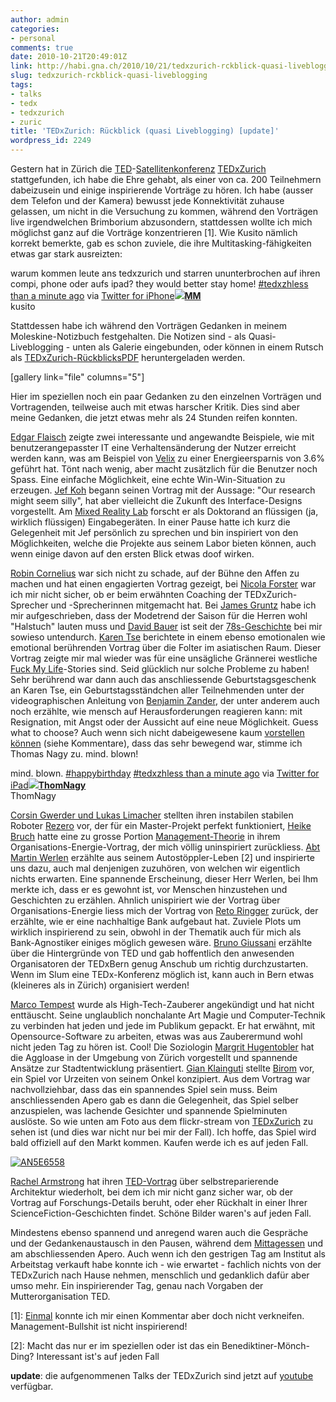 ```yaml
---
author: admin
categories:
- personal
comments: true
date: 2010-10-21T20:49:01Z
link: http://habi.gna.ch/2010/10/21/tedxzurich-rckblick-quasi-liveblogging/
slug: tedxzurich-rckblick-quasi-liveblogging
tags:
- talks
- tedx
- tedxzurich
- zuric
title: 'TEDxZurich: Rückblick (quasi Liveblogging) [update]'
wordpress_id: 2249
---
```


Gestern hat in Zürich die [TED](http://www.ted.com/)-[Satellitenkonferenz](http://www.ted.com/pages/view?id=343) [TEDxZurich](http://tedxzurich.com/) stattgefunden, ich habe die Ehre gehabt, als einer von ca. 200 Teilnehmern dabeizusein und einige inspirierende Vorträge zu hören. Ich habe (ausser dem Telefon und der Kamera) bewusst jede Konnektivität zuhause gelassen, um nicht in die Versuchung zu kommen, während den Vorträgen live irgendwelchen Brimborium abzusondern, stattdessen wollte ich mich möglichst ganz auf die Vorträge konzentrieren [1]. Wie Kusito nämlich korrekt bemerkte, gab es schon zuviele, die ihre Multitasking-fähigkeiten etwas gar stark ausreizten:




warum kommen leute ans tedxzurich und starren ununterbrochen auf ihren compi, phone oder aufs ipad? they would better stay home! [#tedxzh](http://twitter.com/search?q=%23tedxzh)[less than a minute ago](http://twitter.com/#!/kusito/status/27916129192) via [Twitter for iPhone](http://twitter.com/)[![](http://a2.twimg.com/profile_images/1123180738/4987358725_4f61809a0a_m_normal.jpg)](http://twitter.com/kusito)**[MM](http://twitter.com/kusito)**  
kusito




Stattdessen habe ich während den Vorträgen Gedanken in meinem Moleskine-Notizbuch festgehalten. Die Notizen sind - als Quasi-Liveblogging - unten als Galerie eingebunden, oder können in einem Rutsch als [TEDxZurich-RückblicksPDF](http://habi.gna.ch/wp-content/uploads/2010/10/20101021093744.pdf) heruntergeladen werden.




[gallery link="file" columns="5"]




Hier im speziellen noch ein paar Gedanken zu den einzelnen Vorträgen und Vortragenden, teilweise auch mit etwas harscher Kritik. Dies sind aber meine Gedanken, die jetzt etwas mehr als 24 Stunden reifen konnten.




[Edgar Flaisch](http://tedxzurich.com/2010/09/20/elgar-fleisch-shows-how-emerging-technology-can-influence-us/) zeigte zwei interessante und angewandte Beispiele, wie mit benutzerangepasster IT eine Verhaltensänderung der Nutzer erreicht werden kann, was am Beispiel von [Velix](https://velix.vkw.at/info/) zu einer Energieersparnis von 3.6% geführt hat. Tönt nach wenig, aber macht zusätzlich für die Benutzer noch Spass. Eine einfache Möglichkeit, eine echte Win-Win-Situation zu erzeugen. [Jef Koh](http://tedxzurich.com/2010/09/05/jef-koh-builds-animated-interactive-liquids/) begann seinen Vortrag mit der Aussage: "Our research might seem silly", hat aber vielleicht die Zukunft des Interface-Designs vorgestellt. Am [Mixed Reality Lab](http://www.mixedreality.nus.edu.sg/) forscht er als Doktorand an flüssigen (ja, wirklich flüssigen) Eingabegeräten. In einer Pause hatte ich kurz die Gelegenheit mit Jef persönlich zu sprechen und bin inspiriert von den Möglichkeiten, welche die Projekte aus seinem Labor bieten können, auch wenn einige davon auf den ersten Blick etwas doof wirken.




[Robin Cornelius](http://tedxzurich.com/2010/10/18/robin-cornelius-wants-to-make-clothing-traceable/) war sich nicht zu schade, auf der Bühne den Affen zu machen und hat einen engagierten Vortrag gezeigt, bei [Nicola Forster](http://tedxzurich.com/2010/10/16/nicola-forster/) war ich mir nicht sicher, ob er beim erwähnten Coaching der TEDxZurich-Sprecher und -Sprecherinnen mitgemacht hat. Bei [James Gruntz](http://tedxzurich.com/2010/10/14/james-gruntz/) habe ich mir aufgeschrieben, dass der Modetrend der Saison für die Herren wohl "Halstuch" lauten muss und [David Bauer](http://tedxzurich.com/2010/09/25/david-bauer-on-how-an-ancient-greek-writer-can-help-us-understand-technology/) ist seit der [78s-Geschichte](http://habi.gna.ch/2009/08/12/bilderklau-bei-www-78s-ch/) bei mir sowieso untendurch. [Karen Tse](http://tedxzurich.com/2010/10/12/karen-tse/) berichtete in einem ebenso emotionalen wie emotional berührenden Vortrag über die Folter im asiatischen Raum. Dieser Vortrag zeigte mir mal wieder was für eine unsägliche Grännerei westliche [Fuck My Life](http://www.fmylife.com/)-Stories sind. Seid glücklich nur solche Probleme zu haben! Sehr berührend war dann auch das anschliessende Geburtstagsgeschenk an Karen Tse, ein Geburtstagsständchen aller Teilnehmenden unter der videographischen Anleitung von [Benjamin Zander](http://en.wikipedia.org/wiki/Benjamin_Zander), der unter anderem auch noch erzählte, wie mensch auf Herausforderungen reagieren kann: mit Resignation, mit Angst oder der Aussicht auf eine neue Möglichkeit. Guess what to choose? Auch wenn sich nicht dabeigewesene kaum [vorstellen können](http://thomnagy.com/benjamin-zander-on-music-and-passion) (siehe Kommentare), dass das sehr bewegend war, stimme ich Thomas Nagy zu. mind. blown!




mind. blown. [#happybirthday](http://twitter.com/search?q=%23happybirthday) [#tedxzh](http://twitter.com/search?q=%23tedxzh)[less than a minute ago](http://twitter.com/#!/ThomNagy/status/27918398783) via [Twitter for iPad](http://itunes.apple.com/app/twitter/id333903271?mt=8)[![](http://a1.twimg.com/profile_images/735260817/thomnagy_sleepy_bw_normal.jpg)](http://twitter.com/ThomNagy)**[ThomNagy](http://twitter.com/ThomNagy)**  
ThomNagy




[Corsin Gwerder und Lukas Limacher](http://tedxzurich.com/2010/10/16/rezero/) stellten ihren instabilen stabilen Roboter [Rezero](http://www.rezero.ethz.ch/) vor, der für ein Master-Projekt perfekt funktioniert, [Heike Bruch](http://tedxzurich.com/2010/09/29/heike-bruch-on-how-to-manage-organizational-energy/) hatte eine zu grosse Portion [Management-Theorie](http://de.wikipedia.org/wiki/Bullshit-Generator) in ihrem Organisations-Energie-Vortrag, der mich völlig uninspiriert zurückliess. [Abt Martin Werlen](http://tedxzurich.com/2010/10/13/abbot-martin-werlen/) erzählte aus seinem Autostöppler-Leben [2] und inspirierte uns dazu, auch mal denjenigen zuzuhören, von welchen wir eigentlich nichts erwarten. Eine spannende Erscheinung, dieser Herr Werlen, bei Ihm merkte ich, dass er es gewohnt ist, vor Menschen hinzustehen und Geschichten zu erzählen. Ahnlich unispiriert wie der Vortrag über Organisations-Energie liess mich der Vortrag von [Reto Ringger](http://tedxzurich.com/2010/10/17/reto-ringger/) zurück, der erzählte, wie er eine nachhaltige Bank aufgebaut hat. Zuviele Plots um wirklich inspirierend zu sein, obwohl in der Thematik auch für mich als Bank-Agnostiker einiges möglich gewesen wäre. [Bruno Giussani](http://tedxzurich.com/2010/10/17/bruno-giussani/) erzählte über die Hintergründe von TED und gab hoffentlich den anwesenden Organisatoren der TEDxBern genug Anschub um richtig durchzustarten. Wenn im Slum eine TEDx-Konferenz möglich ist, kann auch in Bern etwas (kleineres als in Zürich) organisiert werden!




[Marco Tempest](http://tedxzurich.com/2010/10/04/marco-tempest-shows-you-how-a-high-tech-sorcerer-works/) wurde als High-Tech-Zauberer angekündigt und hat nicht enttäuscht. Seine unglaublich nonchalante Art Magie und Computer-Technik zu verbinden hat jeden und jede im Publikum gepackt. Er hat erwähnt, mit Opensource-Software zu arbeiten, etwas was aus Zauberermund wohl nicht jeden Tag zu hören ist. Cool! Die Soziologin [Margrit Hugentobler](http://tedxzurich.com/2010/10/06/margrit-hugentobler-on-how-to-turn-urban-sprawl-into-an-aggloasis/) hat die Aggloase in der Umgebung von Zürich vorgestellt und spannende Ansätze zur Stadtentwicklung präsentiert. [Gian Klainguti](http://tedxzurich.com/2010/10/13/gian-klainguti/) stellte [Birom](http://www.birom.net/) vor, ein Spiel vor Urzeiten von seinem Onkel konzipiert. Aus dem Vortrag war nachvollziehbar, dass das ein spannendes Spiel sein muss. Beim anschliessenden Apero gab es dann die Gelegenheit, das Spiel selber anzuspielen, was lachende Gesichter und spannende Spielminuten auslöste.  So wie unten am Foto aus dem flickr-stream von [TEDxZurich](http://www.flickr.com/photos/tedxzurich) zu sehen ist (und dies war nicht nur bei mir der Fall). Ich hoffe, das Spiel wird bald offiziell auf den Markt kommen. Kaufen werde ich es auf jeden Fall.




[![AN5E6558](http://farm2.static.flickr.com/1231/5102131088_ff41c3ddd3.jpg)](http://www.flickr.com/photos/tedxzurich/5102131088/)


  



[Rachel Armstrong](http://tedxzurich.com/2010/09/01/rachel-armstrong-creates-living-environments/) hat ihren [TED-Vortrag](http://www.ted.com/talks/rachel_armstrong_architecture_that_repairs_itself.html) über selbstreparierende Architektur wiederholt, bei dem ich mir nicht ganz sicher war, ob der Vortrag auf Forschungs-Details beruht, oder eher Rückhalt in einer Ihrer ScienceFiction-Geschichten findet. Schöne Bilder waren's auf jeden Fall.




Mindestens ebenso spannend und anregend waren auch die Gespräche und der Gedankenaustausch in den Pausen, während dem [Mittagessen](http://habi.gna.ch/panoramas/tedxzurich.html) und am abschliessenden Apero. Auch wenn ich den gestrigen Tag am Institut als Arbeitstag verkauft habe konnte ich - wie erwartet - fachlich nichts von der TEDxZurich nach Hause nehmen, menschlich und gedanklich dafür aber umso mehr. Ein inspirierender Tag, genau nach Vorgaben der Mutterorganisation TED.




[1]: [Einmal](http://identi.ca/notice/56980707) konnte ich mir einen Kommentar aber doch nicht verkneifen. Management-Bullshit ist nicht inspirierend!




[2]: Macht das nur er im speziellen oder ist das ein Benediktiner-Mönch-Ding? Interessant ist's auf jeden Fall



**update**: die aufgenommenen Talks der TEDxZurich sind jetzt auf [youtube](http://www.youtube.com/user/TEDxTalks#g/c/6C726EDEF9FF61C1) verfügbar.
